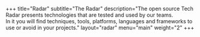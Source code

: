 +++
title="Radar"
subtitle="The Radar"
description="The open source Tech Radar presents technologies that are tested and used by our teams. <br> In it you will find techniques, tools, platforms, languages and frameworks to use or avoid in your projects."
layout="radar"
menu="main"
weight="2"
+++